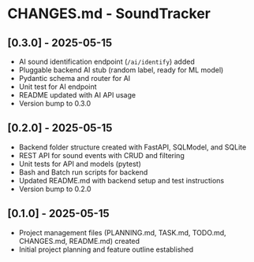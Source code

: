 # CHANGES.md - SoundTracker

## [0.3.0] - 2025-05-15
- AI sound identification endpoint (`/ai/identify`) added
- Pluggable backend AI stub (random label, ready for ML model)
- Pydantic schema and router for AI
- Unit test for AI endpoint
- README updated with AI API usage
- Version bump to 0.3.0

## [0.2.0] - 2025-05-15
- Backend folder structure created with FastAPI, SQLModel, and SQLite
- REST API for sound events with CRUD and filtering
- Unit tests for API and models (pytest)
- Bash and Batch run scripts for backend
- Updated README.md with backend setup and test instructions
- Version bump to 0.2.0

## [0.1.0] - 2025-05-15
- Project management files (PLANNING.md, TASK.md, TODO.md, CHANGES.md, README.md) created
- Initial project planning and feature outline established
